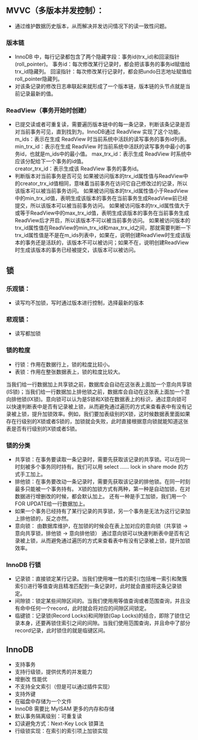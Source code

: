 ## MVVC（多版本并发控制）：
- 通过维护数据历史版本，从而解决并发访问情况下的读一致性问题。
### 版本链
- InnoDB 中，每行记录都包含了两个隐藏字段：事务id(trx_id)和回滚指针(roll_pointer)。
    事务id：每次修改某行记录时，都会把该事务的事务id赋值给trx_id隐藏列。
    回滚指针：每次修改某行记录时，都会把undo日志地址赋值给roll_pointer隐藏列。
- 对该条记录的修改日志串联起来就形成了一个版本链，版本链的头节点就是当前记录最新的值。
### ReadView（事务开始时创建）
- 已提交读或者可重复读，需要遍历版本链中的每一条记录，判断该条记录是否对当前事务可见，直到找到为。InnoDB通过 ReadView 实现了这个功能。
    m_ids：表示在生成 ReadView 时当前系统中活跃的读写事务的事务id列表。
    min_trx_id：表示在生成 ReadView 时当前系统中活跃的读写事务中最小的事务id，也就是m_ids中的最小值。
    max_trx_id：表示生成 ReadView 时系统中应该分配给下一个事务的id值。   
    creator_trx_id：表示生成该 ReadView 事务的事务id。
- 判断版本对当前事务是否可见
    如果被访问版本的trx_id属性值与ReadView中的creator_trx_id值相同，意味着当前事务在访问它自己修改过的记录，所以该版本可以被当前事务访问。
    如果被访问版本的trx_id属性值小于ReadView中的min_trx_id值，表明生成该版本的事务在当前事务生成ReadView前已经提交，所以该版本可以被当前事务访问。
    如果被访问版本的trx_id属性值大于或等于ReadView中的max_trx_id值，表明生成该版本的事务在当前事务生成ReadView后才开启，所以该版本不可以被当前事务访问。
    如果被访问版本的trx_id属性值在ReadView的min_trx_id和max_trx_id之间，那就需要判断一下trx_id属性值是不是在m_ids列表中，如果在，说明创建ReadView时生成该版本的事务还是活跃的，该版本不可以被访问；如果不在，说明创建ReadView时生成该版本的事务已经被提交，该版本可以被访问。

## 锁
### 乐观锁：
- 读写均不加锁，写时通过版本进行控制，选择最新的版本
### 悲观锁：
- 读写都加锁
### 锁的粒度
- 行锁：作用在数据行上，锁的粒度比较小。
- 表锁：作用在整张数据表上，锁的粒度比较大。

当我们给一行数据加上共享锁之前，数据库会自动在这张表上面加一个意向共享锁(IS锁)；当我们给一行数据加上排他锁之前，数据库会自动在这张表上面加一个意向排他锁(IX锁)。意向锁可以认为是S锁和X锁在数据表上的标识，通过意向锁可以快速判断表中是否有记录被上锁，从而避免通过遍历的方式来查看表中有没有记录被上锁，提升加锁效率。例如，我们要加表级别的X锁，这时候数据表里面如果存在行级别的X锁或者S锁的，加锁就会失败，此时直接根据意向锁就能知道这张表是否有行级别的X锁或者S锁。
### 锁的分类
- 共享锁：在事务要读取一条记录时，需要先获取该记录的共享锁。可以在同一时刻被多个事务同时持有。我们可以用 select ...... lock in share mode 的方式手工加上。
- 排他锁：在事务要改动一条记录时，需要先获取该记录的排他锁。在同一时刻最多只能被一个事务持有。
        X锁的加锁方式有两种，第一种是自动加锁，在对数据进行增删改的时候，都会默认加上。
        还有一种是手工加锁，我们用一个FOR UPDATE给一行数据加上。
- 如果一个事务已经持有了某行记录的共享锁，另一个事务是无法为这行记录加上排他锁的，反之亦然。
- 意向锁：
    由数据库维护，在加锁的时候会在表上加对应的意向锁（共享锁 -> 意向共享锁，排他锁 -> 意向排他锁）
    通过意向锁可以快速判断表中是否有记录被上锁，从而避免通过遍历的方式来查看表中有没有记录被上锁，提升加锁效率。
### InnoDB 行锁
- 记录锁：直接锁定某行记录。当我们使用唯一性的索引(包括唯一索引和聚簇索引)进行等值查询且精准匹配到一条记录时，此时就会直接将这条记录锁定。
- 间隙锁：锁定某些间隙区间的。当我们使用用等值查询或者范围查询，并且没有命中任何一个record，此时就会将对应的间隙区间锁定。
- 临键锁：记录锁(Record Locks)和间隙锁(Gap Locks)的结合，即除了锁住记录本身，还要再锁住索引之间的间隙。当我们使用范围查询，并且命中了部分record记录，此时锁住的就是临键区间。


## InnoDB
- 支持事务
- 支持行级锁，提供优秀的并发能力
- 增删改 性能优
- 不支持全文索引（但是可以通过插件实现）
- 支持外键
- 在磁盘中存储为一个文件
- InnoDB 需要比 MyISAM 更多的内存和存储
- 默认事务隔离级别：可重复读
- 幻读避免方式：Next-Key Lock 锁算法
- 行级锁实现：在索引的索引项上加锁实现